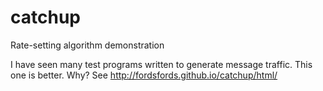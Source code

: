 # catchup
Rate-setting algorithm demonstration

I have seen many test programs written to generate message traffic.  This one is
better.  Why?  See http://fordsfords.github.io/catchup/html/
